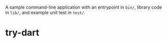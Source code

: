 A sample command-line application with an entrypoint in `bin/`, library code
in `lib/`, and example unit test in `test/`.
# try-dart
